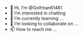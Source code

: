 - 👋 Hi, I’m @Golfman61461
- 👀 I’m interested in chatting
- 🌱 I’m currently learning ...
- 💞️ I’m looking to collaborate on ...
- 📫 How to reach me ...

<!---
Golfman61461/Golfman61461 is a ✨ special ✨ repository because its `README.md` (this file) appears on your GitHub profile.
You can click the Preview link to take a look at your changes.
--->
